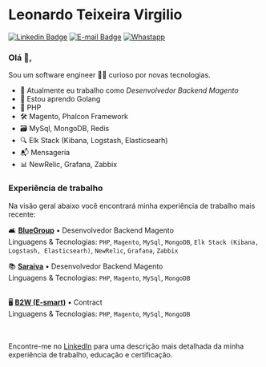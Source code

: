 # Leonardo Teixeira Virgilio  
 [![Linkedin Badge](https://img.shields.io/badge/-leovirgilio-blue?style=flat-square&logo=Linkedin&logoColor=white&link=https://www.linkedin.com/in/leovirgilio/)](https://www.linkedin.com/in/leovirgilio/)
[![E-mail Badge](https://img.shields.io/badge/-leovirgilio@live.com-black?style=flat-square&logo=Microsoft&logoColor=white&link=mailto:leovirgilio@live.com)](mailto:leovirgilio@live.com)
[![Whastapp](https://img.shields.io/badge/-+55(18)99657--2438-gree?style=flat-square&logo=whatsapp&logoColor=white&link=https://wa.me/5518996572438)](https://wa.me/5518996572438)

### Olá 👋, 
Sou um software engineer 👨‍💻 curioso por novas tecnologias.

- 🔭 Atualmente eu trabalho como *Desenvolvedor Backend Magento*
- 🌱 Estou aprendo Golang
- 🤹 PHP
- 🛠 Magento, Phalcon Framework
- 🗃 MySql, MongoDB, Redis
- 🔍 Elk Stack (Kibana, Logstash, Elasticsearh)
- 📬 Mensageria
- 📊 NewRelic, Grafana, Zabbix




### Experiência de trabalho
Na visão geral abaixo você encontrará minha experiência de trabalho mais recente:

🛋 [**BlueGroup**](https://www.marabraz.com.br/) • Desenvolvedor Backend Magento \
Linguagens & Tecnologias: `PHP`, `Magento`, `MySql`, `MongoDB`, `Elk Stack (Kibana, Logstash, Elasticsearh)`, `NewRelic`, `Grafana`, `Zabbix`
<br/>

📚 [**Saraiva**](https://saraiva.com.br/) • Desenvolvedor Backend Magento \
Linguagens & Tecnologias: `PHP`, `Magento`, `MySql`, `MongoDB`\
<br/>

🖥 [**B2W (E-smart)**](http://www.e-smart.com.br//) • Contract \
Linguagens & Tecnologias: `PHP`, `Magento`, `MySql`, `MongoDB` \
<br/>
<br/>

Encontre-me no [LinkedIn](https://www.linkedin.com/in/leovirgilio/) para uma descrição mais detalhada da minha experiência de trabalho, educação e certificação.
